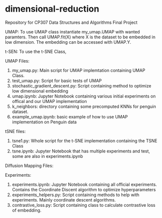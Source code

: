 # dimensional-reduction
Repository for CP307 Data Structures and Algorithms Final Project

UMAP:
To use UMAP class instantiate my_umap.UMAP with wanted paramters. Then call UMAP.fit(X) where X is the dataset to be embedded in low dimension. The embedding can be accessed with UMAP.Y.

t-SEN:
To use the t-SNE Class, 

UMAP Files:
1. my_umap.py: Main script for UMAP implemtation containing UMAP Class.
2. test_umap.py: Script for basic tests of UMAP
3. stochastic_gradient_descent.py: Script containing method to optimize low dimensional embedding
4. umap.ipynb: Jupyter Notebook containing various initial experiments on offical and our UMAP implementation
5. k_neighbors: directory containing some precomputed KNNs for penguin dataset.
6. example_umap.ipynb: basic example of how to use UMAP implementation on Penguin data

tSNE files:
1. tsne1.py: Whole script for the t-SNE implementation containing the TSNE Class 
2. tsne.ipynb: Jupyter Notebook that has multiple experiments and test, some are also in experiments.ipynb

Diffusion Mapping Files:

Experiments:
1. experiments.ipynb: Jupyter Notebook containing all official experiments. Contains the Coordinate Discent algorithm to optimize hyperparameters 
2. experiments_helpers.py: Script containing methods to help with experiments. Mainly coordinate descent algorithms.
3. contrastive_loss.py: Script containing class to calculate contrastive loss of embedding.
